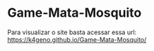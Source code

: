 # Game-Mata-Mosquito
Para visualizar o site basta acessar essa url: https://k4geno.github.io/Game-Mata-Mosquito/
